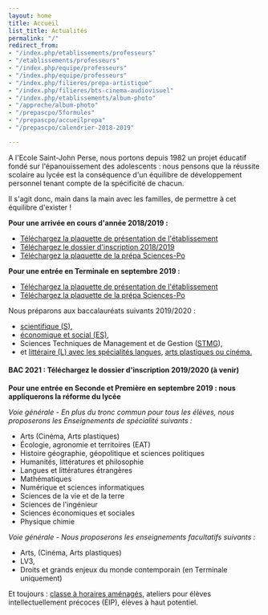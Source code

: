 ```yaml
---
layout: home
title: Accueil
list_title: Actualités
permalink: "/"
redirect_from:
- "/index.php/etablissements/professeurs"
- "/etablissements/professeurs"
- "/index.php/equipe/professeurs"
- "/index.php/equipe/professeurs"
- "/index.php/filieres/prepa-artistique"
- "/index.php/filieres/bts-cinema-audiovisuel"
- "/index.php/etablissements/album-photo"
- "/approche/album-photo"
- "/prepascpo/5formules"
- "/prepascpo/accueilprepa"
- "/prepascpo/calendrier-2018-2019"

---
```

A l'Ecole Saint-John Perse, nous portons depuis 1982 un projet éducatif fondé sur l'épanouissement des adolescents : nous pensons que la réussite scolaire au lycée est la conséquence d'un équilibre de développement personnel tenant compte de la spécificité de chacun.

Il s'agit donc, main dans la main avec les familles, de permettre à cet équilibre d'exister !

**Pour une arrivée en cours d'année 2018/2019 :**

* [Téléchargez la plaquette de présentation de l'établissement](https://app.forestry.io/sites/orudlbiyqx5vlg/body-media//images/plaquette_2018_2019.pdf)
* [Téléchargez le dossier d'inscription 2018/2019](https://app.forestry.io/sites/orudlbiyqx5vlg/body-media//images/Dossier_dinscription_2018_2019.pdf)
* [Téléchargez la plaquette de la prépa Sciences-Po](https://app.forestry.io/sites/orudlbiyqx5vlg/body-media//images/plaquette_prepa_sciences-po.pdf)

**Pour une entrée en Terminale en septembre 2019 :**

* [Téléchargez la plaquette de présentation de l'établissement](/images/plaquette_2018_2019.pdf)
* [Téléchargez la plaquette de la prépa Sciences-Po](/images/plaquette_prepa_sciences-po.pdf)

Nous préparons aux baccalauréats suivants 2019/2020 :

* [scientifique (S)](/filieres/scientifique-s/),
* [économique et social (ES)](/filieres/eco-et-social-es/),
* Sciences Techniques de Management et de Gestion ([STMG](/filieres/management-stmg/)),
* et [littéraire (L) avec les spécialités langues](https://www.ecoles-sjp.fr/filieres/litteraire-langues-l/), [arts plastiques ou cinéma.](https://www.ecoles-sjp.fr/filieres/litteraire-arts-plastiques-ou-cinema/)

#### **BAC 2021 :** Téléchargez le dossier d'inscription 2019/2020 (à venir)

**Pour une entrée en Seconde et Première en septembre 2019 : nous appliquerons la réforme du lycée**

_Voie générale - En plus du tronc commun pour tous les élèves, nous proposerons les Enseignements de spécialité suivants :_

* Arts (Cinéma, Arts plastiques)
* Écologie, agronomie et territoires (EAT)
* Histoire géographie, géopolitique et sciences politiques
* Humanités, littératures et philosophie
* Langues et littératures étrangères
* Mathématiques
* Numérique et sciences informatiques
* Sciences de la vie et de la terre
* Sciences de l'ingénieur
* Sciences économiques et sociales
* Physique chimie

_Voie générale - Nous proposerons les enseignements facultatifs suivants :_

* Arts, (Cinéma, Arts plastiques)
* LV3,
* Droits et grands enjeux du monde contemporain (en Terminale uniquement)

Et toujours : [classe à horaires aménagés](https://www.ecoles-sjp.fr/approche/horaires-amenages/), ateliers pour élèves intellectuellement précoces (EIP), élèves à haut potentiel. 